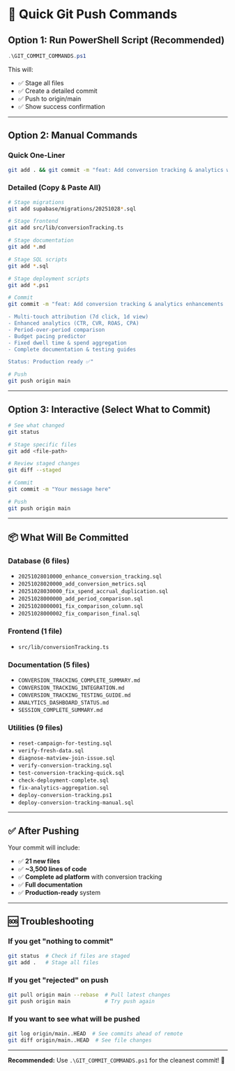 # 🚀 Quick Git Push Commands

## Option 1: Run PowerShell Script (Recommended)

```powershell
.\GIT_COMMIT_COMMANDS.ps1
```

This will:
- ✅ Stage all files
- ✅ Create a detailed commit
- ✅ Push to origin/main
- ✅ Show success confirmation

---

## Option 2: Manual Commands

### Quick One-Liner
```bash
git add . && git commit -m "feat: Add conversion tracking & analytics with multi-touch attribution" && git push origin main
```

### Detailed (Copy & Paste All)
```bash
# Stage migrations
git add supabase/migrations/20251028*.sql

# Stage frontend
git add src/lib/conversionTracking.ts

# Stage documentation
git add *.md

# Stage SQL scripts
git add *.sql

# Stage deployment scripts
git add *.ps1

# Commit
git commit -m "feat: Add conversion tracking & analytics enhancements

- Multi-touch attribution (7d click, 1d view)
- Enhanced analytics (CTR, CVR, ROAS, CPA)
- Period-over-period comparison
- Budget pacing predictor
- Fixed dwell time & spend aggregation
- Complete documentation & testing guides

Status: Production ready ✅"

# Push
git push origin main
```

---

## Option 3: Interactive (Select What to Commit)

```bash
# See what changed
git status

# Stage specific files
git add <file-path>

# Review staged changes
git diff --staged

# Commit
git commit -m "Your message here"

# Push
git push origin main
```

---

## 📦 What Will Be Committed

### Database (6 files)
- `20251028010000_enhance_conversion_tracking.sql`
- `20251028020000_add_conversion_metrics.sql`
- `20251028030000_fix_spend_accrual_duplication.sql`
- `20251028000000_add_period_comparison.sql`
- `20251028000001_fix_comparison_column.sql`
- `20251028000002_fix_comparison_final.sql`

### Frontend (1 file)
- `src/lib/conversionTracking.ts`

### Documentation (5 files)
- `CONVERSION_TRACKING_COMPLETE_SUMMARY.md`
- `CONVERSION_TRACKING_INTEGRATION.md`
- `CONVERSION_TRACKING_TESTING_GUIDE.md`
- `ANALYTICS_DASHBOARD_STATUS.md`
- `SESSION_COMPLETE_SUMMARY.md`

### Utilities (9 files)
- `reset-campaign-for-testing.sql`
- `verify-fresh-data.sql`
- `diagnose-matview-join-issue.sql`
- `verify-conversion-tracking.sql`
- `test-conversion-tracking-quick.sql`
- `check-deployment-complete.sql`
- `fix-analytics-aggregation.sql`
- `deploy-conversion-tracking.ps1`
- `deploy-conversion-tracking-manual.sql`

---

## ✅ After Pushing

Your commit will include:
- ✅ **21 new files**
- ✅ **~3,500 lines of code**
- ✅ **Complete ad platform** with conversion tracking
- ✅ **Full documentation**
- ✅ **Production-ready** system

---

## 🆘 Troubleshooting

### If you get "nothing to commit"
```bash
git status  # Check if files are staged
git add .   # Stage all files
```

### If you get "rejected" on push
```bash
git pull origin main --rebase  # Pull latest changes
git push origin main           # Try push again
```

### If you want to see what will be pushed
```bash
git log origin/main..HEAD  # See commits ahead of remote
git diff origin/main..HEAD  # See file changes
```

---

**Recommended:** Use `.\GIT_COMMIT_COMMANDS.ps1` for the cleanest commit! 🎯




